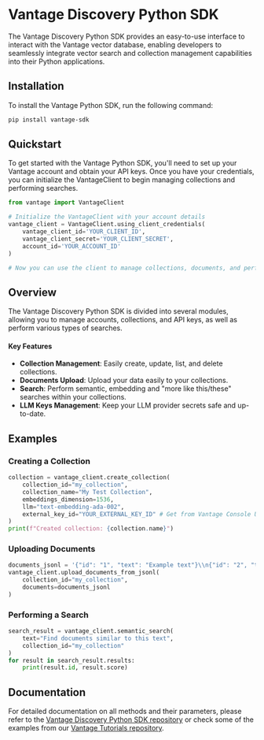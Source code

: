 # Vantage Discovery Python SDK

The Vantage Discovery Python SDK provides an easy-to-use interface to interact with the Vantage vector database, enabling developers to seamlessly integrate vector search and collection management capabilities into their Python applications.

## Installation

To install the Vantage Python SDK, run the following command:

```bash
pip install vantage-sdk
```

## Quickstart

To get started with the Vantage Python SDK, you'll need to set up your Vantage account and obtain your API keys. Once you have your credentials, you can initialize the VantageClient to begin managing collections and performing searches.

```python
from vantage import VantageClient

# Initialize the VantageClient with your account details
vantage_client = VantageClient.using_client_credentials(
    vantage_client_id='YOUR_CLIENT_ID',
    vantage_client_secret='YOUR_CLIENT_SECRET',
    account_id='YOUR_ACCOUNT_ID'
)

# Now you can use the client to manage collections, documents, and perform searches
```

## Overview

The Vantage Discovery Python SDK is divided into several modules, allowing you to manage accounts, collections, and API keys, as well as perform various types of searches.

#### Key Features
- __Collection Management__: Easily create, update, list, and delete collections.
- __Documents Upload__: Upload your data easily to your collections.
- __Search__: Perform semantic, embedding and "more like this/these" searches within your collections.
- __LLM Keys Management__: Keep your LLM provider secrets safe and up-to-date.

## Examples

### Creating a Collection

```python
collection = vantage_client.create_collection(
    collection_id="my_collection",
    collection_name="My Test Collection",
    embeddings_dimension=1536,
    llm="text-embedding-ada-002",
    external_key_id="YOUR_EXTERNAL_KEY_ID" # Get from Vantage Console UI or using the SDK
)
print(f"Created collection: {collection.name}")
```

### Uploading Documents
```python
documents_jsonl = '{"id": "1", "text": "Example text"}\\n{"id": "2", "text": "Another example"}'
vantage_client.upload_documents_from_jsonl(
    collection_id="my_collection",
    documents=documents_jsonl
)
```

### Performing a Search
```python
search_result = vantage_client.semantic_search(
    text="Find documents similar to this text",
    collection_id="my_collection"
)
for result in search_result.results:
    print(result.id, result.score)
```

## Documentation 

For detailed documentation on all methods and their parameters, please refer to the [Vantage Discovery Python SDK repository](https://github.com/VantageDiscovery/vantage-sdk-python) or check some of the examples from our [Vantage Tutorials repository](https://github.com/VantageDiscovery/vantage-tutorials).